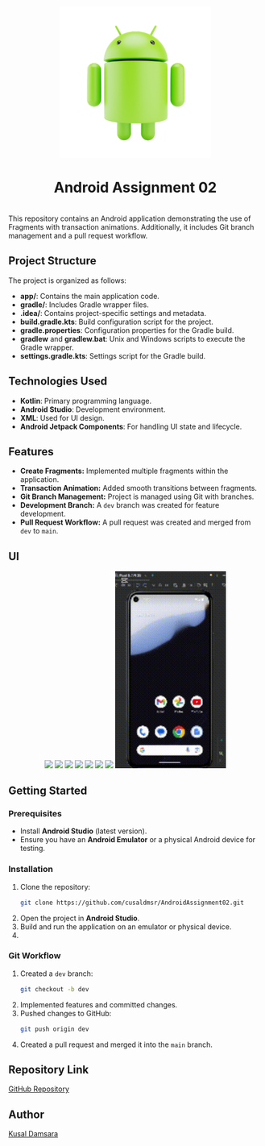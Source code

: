 <div align="center">

 
<img src="Github Assets/android.png" width = "300">
</div>
<div align="center">
  
 # Android Assignment 02
</div>
<br>
This repository contains an Android application demonstrating the use of Fragments with transaction animations. Additionally, it includes Git branch management and a pull request workflow.

## Project Structure

The project is organized as follows:

- **app/**: Contains the main application code.
- **gradle/**: Includes Gradle wrapper files.
- **.idea/**: Contains project-specific settings and metadata.
- **build.gradle.kts**: Build configuration script for the project.
- **gradle.properties**: Configuration properties for the Gradle build.
- **gradlew** and **gradlew.bat**: Unix and Windows scripts to execute the Gradle wrapper.
- **settings.gradle.kts**: Settings script for the Gradle build.

## Technologies Used
- **Kotlin**: Primary programming language.
- **Android Studio**: Development environment.
- **XML**: Used for UI design.
- **Android Jetpack Components**: For handling UI state and lifecycle.
  

## Features
- **Create Fragments:** Implemented multiple fragments within the application.
- **Transaction Animation:** Added smooth transitions between fragments.
- **Git Branch Management:** Project is managed using Git with branches.
- **Development Branch:** A `dev` branch was created for feature development.
- **Pull Request Workflow:** A pull request was created and merged from `dev` to `main`.


## UI 

<div align="center">
<img src="https://github.com/user-attachments/assets/64735cca-7168-4af9-9b00-254a019468db" width = "220">
<img src="https://github.com/user-attachments/assets/20c790ae-63f2-4212-aa2e-7ee00b60399f" width = "220">
<img src="https://github.com/user-attachments/assets/d23bb375-0905-4880-bc8f-d469ac0dd1aa" width = "220">
<img src="https://github.com/user-attachments/assets/1eccab22-25ad-4395-af64-0d38cc897ea8" width = "220">
<img src="https://github.com/user-attachments/assets/00e6b5f7-7b8e-4543-a9ca-795a7b559e9f" width = "220">
<img src="https://github.com/user-attachments/assets/6e6031a1-4152-4a5b-b205-abf4bd28d973" width = "220">
<img src="https://github.com/user-attachments/assets/b86cca3b-1490-4fa7-9acd-89f31cfc88e8" width = "220">
<img src="Github Assets/Project.gif" width = "220">
  
</div>




## Getting Started

### Prerequisites
- Install **Android Studio** (latest version).
- Ensure you have an **Android Emulator** or a physical Android device for testing.

### Installation
1. Clone the repository:
   ```sh
   git clone https://github.com/cusaldmsr/AndroidAssignment02.git
   ```
2. Open the project in **Android Studio**.
3. Build and run the application on an emulator or physical device.
4. 
### Git Workflow
1. Created a `dev` branch:
   ```sh
   git checkout -b dev
   ```
2. Implemented features and committed changes.
3. Pushed changes to GitHub:
   ```sh
   git push origin dev
   ```
4. Created a pull request and merged it into the `main` branch.

## Repository Link
[GitHub Repository](https://github.com/cusaldmsr/AndroidAssignment02)

## Author
[Kusal Damsara](https://github.com/cusaldmsr)
